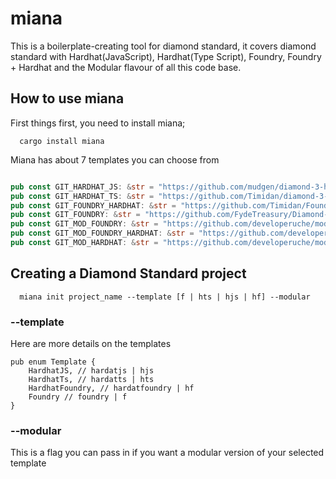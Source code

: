 # miana
This is a boilerplate-creating tool for diamond standard, it covers diamond standard with Hardhat(JavaScript), Hardhat(Type Script), Foundry, Foundry + Hardhat and the Modular flavour of all this code base. 

## How to use miana 
First things first, you need to install miana;

```
  cargo install miana
```

Miana has about 7 templates you can choose from 

```rust

pub const GIT_HARDHAT_JS: &str = "https://github.com/mudgen/diamond-3-hardhat.git";
pub const GIT_HARDHAT_TS: &str = "https://github.com/Timidan/diamond-3-hardhat-typechain.git";
pub const GIT_FOUNDRY_HARDHAT: &str = "https://github.com/Timidan/Foundry-Hardhat-Diamonds.git";
pub const GIT_FOUNDRY: &str = "https://github.com/FydeTreasury/Diamond-Foundry.git";
pub const GIT_MOD_FOUNDRY: &str = "https://github.com/developeruche/modularized-diamond-structure-foundry";
pub const GIT_MOD_FOUNDRY_HARDHAT: &str = "https://github.com/developeruche/modularized-diamond-structure-foundry";
pub const GIT_MOD_HARDHAT: &str = "https://github.com/developeruche/modularized-diamond-stucture-hardhat";

```

## Creating a Diamond Standard project 

```
  miana init project_name --template [f | hts | hjs | hf] --modular
```

### --template 

Here are more details on the templates

```
pub enum Template {
    HardhatJS, // hardatjs | hjs
    HardhatTs, // hardatts | hts
    HardhatFoundry, // hardatfoundry | hf
    Foundry // foundry | f
}
```

### --modular 

This is a flag you can pass in if you want a modular version of your selected template 
